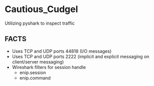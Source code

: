 # Cautious_Cudgel
Utilizing pyshark to inspect traffic

## FACTS

* Uses TCP and UDP ports 44818 (I/O messages)
* Uses TCP and UDP ports 2222 (implicit and explicit messaging on client/server messaging)
* Wireshark filters for session handle
    * enip.session
    * enip.command
